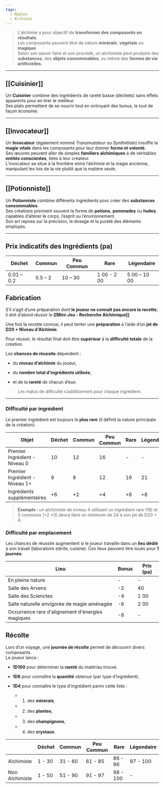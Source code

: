 ```yaml
---
tags:
  - Règles
  - Alchimie
---
```

>L’alchimie a pour objectif de **transformer des composants en résultats**.  
>Les composants peuvent être de nature **minérale**, **végétale** ou **magique**.  
>Selon son savoir-faire et son procédé, un alchimiste peut produire des **substances**, des **objets consommables**, ou même des **formes de vie artificielles**.

---

## [[Cuisinier]]

Un **Cuisinier** combine des ingrédients de rareté basse (déchets) sans effets apparents pour en tirer le meilleur.  
Ses plats permettent de se nourrir tout en octroyant des bonus, le tout de façon économe.

---

## [[Invocateur]]

Un **Invocateur** (également nommé _Transmutateur_ ou _Synthétiste_) insuffle la **magie vitale** dans les composants pour leur donner **forme et volonté**.  
Ses œuvres peuvent aller de simples **familiers alchimiques** à de véritables **entités conscientes**, liées à leur créateur.  
L’invocateur se situe à la frontière entre l’alchimie et la magie ancienne, manipulant les lois de la vie plutôt que la matière seule.

---

## [[Potionniste]]

Un **Potionniste** combine différents ingrédients pour créer des **substances consommables**.  
Ses créations prennent souvent la forme de **potions**, **pommades** ou **huiles**, capables d’altérer le corps, l’esprit ou l’environnement.  
Son art repose sur la précision, le dosage et la pureté des éléments employés.

---

## Prix indicatifs des Ingrédients (pa)

| Déchet     | Commun  | Peu Commun | Rare        | Légendaire   |
| ---------- | ------- | ---------- | ----------- | ------------ |
| 0.01 – 0.2 | 0.5 – 2 | 10 – 30    | 1 00 - 2 00 | 5 00 – 10 00 |

## Fabrication

S’il s’agit d’une préparation dont **le joueur ne connaît pas encore la recette**, il doit d’abord réussir le **[[Mini-Jeu - Recherche Alchimique]]**.

Une fois la recette connue, il peut tenter une **préparation** à l’aide d’un **jet de D20 + Niveau d'Alchimie**.

Pour réussir, le résultat final doit être **supérieur** à la **difficulté totale** de la création.

Les **chances de réussite** dépendent :

- du **niveau d’alchimie** du joueur,
    
- du **nombre total d’ingrédients utilisés**,
    
- et de la **rareté** de chacun d’eux.

> Les malus de difficulté s’additionnent pour chaque ingrédient.

---

### Difficulté par ingrédient

Le premier ingrédient est toujours le **plus rare** (il définit la nature principale de la création).

| Objet                          | Déchet | Commun | Peu Commun | Rare | Légendaire |
| ------------------------------ | ------ | ------ | ---------- | ---- | ---------- |
| Premier Ingrédient - Niveau 0  | 10     | 12     | 16         | -    | -          |
| Premier Ingrédient - Niveau 1+ | 8      | 8      | 12         | 16   | 21         |
| Ingrédients supplémentaires    | +6     | +2     | +4         | +6   | +8         |

> **Exemple :** un alchimiste de niveau 4 utilisant un ingrédient rare (18) et 3 communs (+2 ×3) devra faire un minimum de 24 à son jet de D20 + 4.

### Difficulté par emplacement

Les chances de réussite augmentent si le joueur travaille dans un **lieu dédié** à son travail (laboratoire stérile, cuisine).
Ces lieux peuvent être loués pour **1 journée**.

| Lieu                                             | Bonus | Prix (pa) |
| ------------------------------------------------ | ----- | --------- |
| En pleine nature                                 | -     | -         |
| Salle des Arvens                                 | -2    | 40        |
| Salle des Scienctes                              | -4    | 1 00      |
| Salle naturelle envigorée de magie aménagée      | -6    | 2 00      |
| Occurrence rare d'alignement d'énergies magiques | -8    | -         |

## Récolte

Lors d’un voyage, une **journée de récolte** permet de découvrir divers composants.  
Le joueur lance :

- **1D100** pour déterminer la **rareté** du matériau trouvé.
    
- **1D6** pour connaître la **quantité** obtenue (par type d’ingrédient).
    
- **1D4** pour connaître le type d'ingrédient parmi cette liste :
	- 1) des **minerais**,
	    
	- 2) des **plantes**,
	    
	- 3) des **champignons**,
	    
	- 4) des **crystaux**.

|                | Déchet | Commun  | Peu Commun | Rare     | Légendaire |
| -------------- | ------ | ------- | ---------- | -------- | ---------- |
| Alchimiste     | 1 - 30 | 31 - 60 | 61 - 85    | 86 - 96  | 97 - 100   |
| Non Alchimiste | 1 - 50 | 51 - 90 | 91 - 97    | 98 - 100 | -          |


